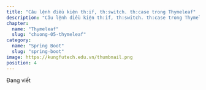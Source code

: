 ```yaml
---
title: "Câu lệnh điều kiện th:if, th:switch. th:case trong Thymeleaf"
description: "Câu lệnh điều kiện th:if, th:switch. th:case trong Thymeleaf"
chapter:
  name: "Thymeleaf"
  slug: "chuong-05-thymeleaf"
category:
  name: "Spring Boot"
  slug: "spring-boot"
image: https://kungfutech.edu.vn/thumbnail.png
position: 4
---
```


Đang viết
